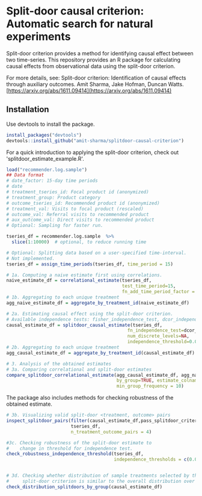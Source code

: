 # Split-door causal criterion: Automatic search for natural experiments

Split-door criterion provides a method for identifying causal effect between two time-series.
This repository provides an R package for calculating causal effects from observational data using the split-door criterion.

For more details, see: 
Split-door criterion: Identification of causal effects through auxiliary
outcomes. Amit Sharma, Jake Hofman, Duncan Watts.
[https://arxiv.org/abs/1611.09414](https://arxiv.org/abs/1611.09414)

## Installation
Use devtools to install the package. 
```r
install_packages("devtools")
devtools::install_github("amit-sharma/splitdoor-causal-criterion")
```

For a quick introduction to applying the split-door criterion, check out
'splitdoor_estimate_example.R'. 

```r
load("recommender.log.sample")
## Data format
# date_factor: 15-day time periods
# date
# treatment_tseries_id: Focal product id (anonymized)
# treatment_group: Product category
# outcome_tseries_id: Recommended product id (anonymized)
# treatment_val: Visits to focal product (rescaled)
# outcome_val: Referral visits to recommended product
# aux_outcome_val: Direct visits to recommended product
# Optional: Sampling for faster run.

tseries_df = recommender.log.sample  %>%
  slice(1:10000)  # optional, to reduce running time

# Optional: Splitting data based on a user-specified time-interval.
# Not implemented.
tseries_df = assign_time_periods(tseries_df, time_period = 15)

# 1a. Computing a naive estimate first using correlations.
naive_estimate_df = correlational_estimate(tseries_df,
                                           test_time_period=15,
                                           fn_add_time_period_factor = assign_time_periods)
# 1b. Aggregating to each unique treatment
agg_naive_estimate_df = aggregate_by_treatment_id(naive_estimate_df)

# 2a. Estimating causal effect using the split-door criterion.
# Available independence tests: fisher_independence_test, dcor_independence_test
causal_estimate_df = splitdoor_causal_estimate(tseries_df,
                                             fn_independence_test=dcor_independence_test,
                                             num_discrete_levels=NA,
                                             independence_threshold=0.05)
# 2b. Aggregating to each unique treatment
agg_causal_estimate_df = aggregate_by_treatment_id(causal_estimate_df)

# 3. Analysis of the obtained estimates
# 3a. Comparing correlational and split-door estimates
compare_splitdoor_correlational_estimate(agg_causal_estimate_df, agg_naive_estimate_df,
                                         by_group=TRUE, estimate_colname="agg_causal_estimate",
                                         min_group_frequency = 10)
``` 

The package also includes methods for checking robustness of the obtained
estimate. 

```r
# 3b. Visualizing valid split-door <treatment, outcome> pairs
inspect_splitdoor_pairs(filter(causal_estimate_df,pass_splitdoor_criterion),
                        tseries_df,
                        n_treatment_outcome_pairs = 4)

#3c. Checking robustness of the split-door estimate to
#    change in threshold for independence test.
check_robustness_independence_threshold(tseries_df,
                                        independence_thresholds = c(0.05,0.01))


# 3d. Checking whether distribution of sample treatments selected by the
#     split-door criterion is similar to the overall distribution over treatment groups.
check_distribution_splitdoors_by_group(causal_estimate_df)
```
